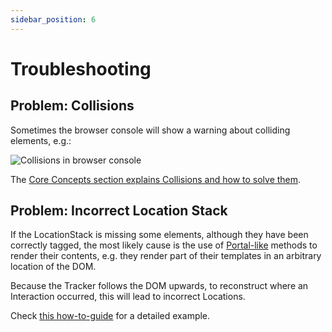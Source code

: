 ```yaml
---
sidebar_position: 6
---
```


# Troubleshooting 


## Problem: Collisions
Sometimes the browser console will show a warning about  colliding elements, e.g.:

![Collisions in browser console](/img/docs/tracking-collision-browser-console.png)


The [Core Concepts section explains Collisions and how to solve them](/tracking/core-concepts/locations.md#solving-collisions).

## Problem: Incorrect Location Stack
If the LocationStack is missing some elements, although they have been correctly tagged, the most likely cause is the use of [Portal-like](https://material.angular.io/cdk/portal/overview) methods to render their contents, e.g. they render part of their templates in an arbitrary location of the DOM.

Because the Tracker follows the DOM upwards, to reconstruct where an Interaction occurred, this will lead to incorrect Locations.

Check [this how-to-guide](/tracking/angular/how-to-guides/portals.md) for a detailed example.
